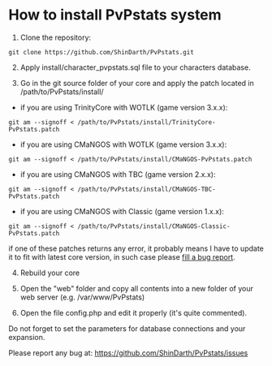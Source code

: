 How to install PvPstats system
========

1) Clone the repository:
```
git clone https://github.com/ShinDarth/PvPstats.git
```

2) Apply install/character_pvpstats.sql file to your characters database.


3) Go in the git source folder of your core and apply the patch located in /path/to/PvPstats/install/

- if you are using TrinityCore with WOTLK (game version 3.x.x):
```
git am --signoff < /path/to/PvPstats/install/TrinityCore-PvPstats.patch
```
- if you are using CMaNGOS with WOTLK (game version 3.x.x):
```
git am --signoff < /path/to/PvPstats/install/CMaNGOS-PvPstats.patch
```
- if you are using CMaNGOS with TBC (game version 2.x.x):
```
git am --signoff < /path/to/PvPstats/install/CMaNGOS-TBC-PvPstats.patch
```
- if you are using CMaNGOS with Classic (game version 1.x.x):
```
git am --signoff < /path/to/PvPstats/install/CMaNGOS-Classic-PvPstats.patch
```
if one of these patches returns any error, it probably means I have to update it to fit with latest core version, in such case please [fill a bug report](https://github.com/ShinDarth/PvPstats/issues/new).


4) Rebuild your core


5) Open the "web" folder and copy all contents into a new folder of your web server (e.g. /var/www/PvPstats)


6) Open the file config.php and edit it properly (it's quite commented).

Do not forget to set the parameters for database connections and your expansion.


Please report any bug at: https://github.com/ShinDarth/PvPstats/issues

